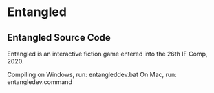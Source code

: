 # Entangled
 Entangled Source Code
 ---------------------
 Entangled is an interactive fiction game entered into the 26th IF Comp, 2020.

Compiling on Windows, run: entangleddev.bat
On Mac, run: entangledev.command
